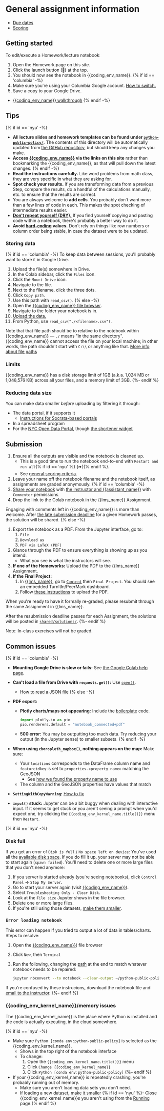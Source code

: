 # General assignment information

- [Due dates](syllabus.md#schedule)
- [Scoring](syllabus.md#assignment-scoring)

## Getting started

To edit/execute a Homework/lecture notebook:

1. Open the Homework page on this site.
1. Click the launch button (🚀) at the top.
1. You should now see the notebook in {{coding_env_name}}.
{% if id == 'columbia' -%}
1. Make sure you're using your Columbia Google account. [How to switch.](https://support.google.com/accounts/answer/1721977)
1. Save a copy to your Google Drive.
- [{{coding_env_name}} walkthrough](https://columbiauniversity.zoom.us/rec/play/TfO3SbhRcAOSYoOc-HD7M_4d8cMQoAJCrcyJMIuUxfX1k7oX-txkCejsFLKxzrDn17aHDrlmWZumgS43.-J8dPQthf7yG1Iqx)
{% endif -%}

## Tips

{% if id == 'nyu' -%}
- **All lecture slides and homework templates can be found under [`python-public-policy/`]({{coding_env_url}}).** The contents of this directory will be automatically updated from [the GitHub repository](https://github.com/afeld/python-public-policy/tree/{{school_slug}}), but should keep any changes you make.
- **Access [{{coding_env_name}}]({{coding_env_url}}) via the links on this site** rather than bookmarking the {{coding_env_name}}, as that will pull down the latest changes.
{% endif -%}
- **Read the instructions carefully.** Like word problems from math class, they are very specific in what they are asking for.
- **Spot check your results.** If you are transforming data from a previous Step, compare the results, do a handful of the calculations manually, etc. to ensure that the results are correct.
- You are always welcome to **add cells**. You probably don't want more than a few lines of code in each. This makes the spot checking of intermediate results easier.
- **[Don't repeat yourself (DRY).](https://dzone.com/articles/is-your-code-dry-or-wet)** If you find yourself copying and pasting code within a notebook, there's probably a better way to do it.
- **Avoid [hard-coding](https://www.quora.com/What-does-hard-coded-something-mean-in-computer-programming-context) values.** Don't rely on things like row numbers or column order being stable, in case the dataset were to be updated.

### Storing data

{% if id == 'columbia' -%}
To keep data between sessions, you'll probably want to store it in Google Drive.

1. Upload the file(s) somewhere in Drive.
1. In the Colab sidebar, click the `Files` icon.
1. Click the `Mount Drive` icon.
1. Navigate to the file.
1. Next to the filename, click the three dots.
1. Click `Copy path`.
1. Use this path with `read_csv()`.
{% else -%}
1. Open the [{{coding_env_name}} file browser]({{coding_env_url}}).
1. Navigate to the folder your notebook is in.
1. [Upload the data.](https://tljh.jupyter.org/en/latest/howto/content/add-data.html#adding-data-from-your-local-machine)
1. From Python, use `read_csv("./<filename>.csv")`.

Note that that file path should be to relative to the notebook within {{coding_env_name}} — `./` means "in the same directory". {{coding_env_name}} cannot access the file on your local machine; in other words, the path shouldn't start with `C:\\` or anything like that. [More info about file paths](https://www.codecademy.com/resources/docs/general/file-paths)

### Limits

{{coding_env_name}} has a disk storage limit of 1GB (a.k.a. 1,024 MB or 1,048,576 KB) across all your files, and a memory limit of 3GB.
{%- endif %}

### Reducing data size

You can make data smaller _before_ uploading by filtering it through:

- The data portal, if it supports it
  - [Instructions for Socrata-based portals](https://support.socrata.com/hc/en-us/articles/202950808-Creating-a-Filtered-View)
- In a spreadsheet program
- For the [NYC Open Data Portal](https://opendata.cityofnewyork.us/), though [the shortener widget](shorten.md)

## Submission

1. Ensure all the outputs are visible and the notebook is cleaned up.
   - This is a good time to run the notebook end-to-end with `Restart and run all`{% if id == 'nyu' %} (⏩){% endif %}.
   - See [general scoring criteria](syllabus.md#assignment-scoring).
1. Leave your name off the notebook filename and the notebook itself, as assignments are graded anonymously.
{% if id == 'columbia' -%}
1. [Share your notebook](https://research.google.com/colaboratory/faq.html#notebook-storage) with [the instructor and {{assistant_name}}](syllabus.md#instructor-information) with `Commenter` permissions.
1. Drop the link to the Colab notebook in the {{lms_name}} Assignment.

Engaging with comments left in {{coding_env_name}} is more than welcome. After [the late submission deadline](syllabus.md#schedule) for a given Homework passes, the solution will be shared.
{% else -%}
1. Export the notebook as a PDF. From the Jupyter interface, go to:
   1. `File`
   1. `Download as`
   1. `PDF via LaTeX (PDF)`
1. Glance through the PDF to ensure everything is showing up as you intend.
   - What you see is what the instructors will see.
1. **If one of the Homeworks:** Upload the PDF to the {{lms_name}} Assignment.
1. **If the Final Project:**
   1. In [{{lms_name}}]({{lms_url}}), go to [`Content`](https://brightspace.nyu.edu/d2l/le/lessons/297088) then `Final Project`. You should see an embedded TurnItIn/PeerMark dashboard.
   1. Follow [these instructions](https://help.turnitin.com/feedback-studio/d2l/LTI13/student/submitting-a-paper/submitting-a-paper.htm) to upload the PDF.

When you're ready to have it formally re-graded, please resubmit through the same Assignment in {{lms_name}}.

After the resubmission deadline passes for each Assignment, the solutions will be posted in [`shared/solutions/`](https://padmgp-4506.rcnyu.org/user-redirect/tree/shared/solutions/).
{%- endif %}

Note: In-class exercises will not be graded.

## Common issues

{% if id == 'columbia' -%}
- **Mounting Google Drive is slow or fails:** See [the Google Colab help page](https://research.google.com/colaboratory/faq.html#drive-timeout).
- **Can't load a file from Drive with `requests.get()`:** Use [`open()`](https://docs.python.org/3/tutorial/inputoutput.html#reading-and-writing-files).
  - [How to read a JSON file](https://www.freecodecamp.org/news/python-parse-json-how-to-read-a-json-file/#how-to-parse-and-read-a-json-file-in-python)
{% else -%}
- **PDF export:**

  - **Plotly charts/maps not appearing:** Include the [boilerplate](https://whynameitthat.blogspot.com/2013/10/boiler-plate.html) code.

    ```python
    import plotly.io as pio
    pio.renderers.default = "notebook_connected+pdf"
    ```

  - **500 error:** You may be outputting too much data. Try reducing your output (in the Jupyter sense) to smaller subsets.
{% endif -%}
- **When using `choropleth_mapbox()`, nothing appears on the map:** Make sure:
  - Your `locations` corresponds to the DataFrame column name and `featureidkey` is set to `properties.<property name>` matching the GeoJSON
    - See [how we found the property name to use](lecture_3.ipynb#map-complaint-counts-by-cd)
  - The column and the GeoJSON properties have values that match
- **`SettingWithCopyWarning`:** [How to fix](https://www.dataquest.io/blog/settingwithcopywarning/)
- **`input()` stuck:** Jupyter can be a bit buggy when dealing with interactive input. If it seems to get stuck or you aren't seeing a prompt when you'd expect one, try clicking the `{{coding_env_kernel_name.title()}}` menu then `Restart`.

{% if id == 'nyu' -%}
### Disk full

If you get an error of `Disk is full` / `No space left on device`: You've used all the [available disk space](#limits). If you do fill it up, your server may not be able to start again (`spawn failed`). You'll need to delete one or more large files that you don't need anymore:

1. If you server is started already (you're seeing notebooks), click `Control Panel` -> `Stop My Server`.
1. Go to start your server again (visit [{{coding_env_name}}]({{coding_env_url}})).
1. Select `Troubleshooting Only - Clear Disk`.
1. Look at the `File size` Jupyter shows in the file browser.
1. Delete one or more large files.
1. If you're still using those datasets, [make them smaller](#reducing-data-size).

### `Error loading notebook`

This error can happen if you tried to output a lot of data in tables/charts. Steps to resolve:

1. Open the [{{coding_env_name}}]({{coding_env_url}})) file browser
1. Click `New`, then `Terminal`
1. Run the following, changing the [path](https://www.codecademy.com/resources/docs/general/file-paths) at the end to match whatever notebook needs to be repaired:

   ```sh
   jupyter nbconvert --to notebook --clear-output ~/python-public-policy/hw_<NUMBER>.ipynb
   ```

If you're confused by these instrucions, download the notebook file and [email to the instructor](syllabus.md#instructor-information).
{%- endif %}

### {{coding_env_kernel_name}}/memory issues

The {{coding_env_kernel_name}} is the place where Python is installed and the code is actually executing, in the cloud somewhere.

{% if id == 'nyu' -%}
- Make sure `Python [conda env:python-public-policy]` is selected as the {{coding_env_kernel_name}}.
  - Shows in the top right of the notebook interface
  - To change:
    1. Open the `{{coding_env_kernel_name.title()}}` menu
    1. Click `Change {{coding_env_kernel_name}}`
    1. Click `Python [conda env:python-public-policy]`
{%- endif %}
- If your {{coding_env_kernel_name}} is repeatedly crashing, you're probably running out of memory.
  - Make sure you aren't loading data sets you don't need.
  - If loading a new dataset, [make it smaller](#reducing-data-size)
  {% if id == 'nyu' %}- Close {{coding_env_kernel_name}}s you aren't using from the [Running](https://padmgp-4506.rcnyu.org/user-redirect/tree#running) page.{% endif %}
